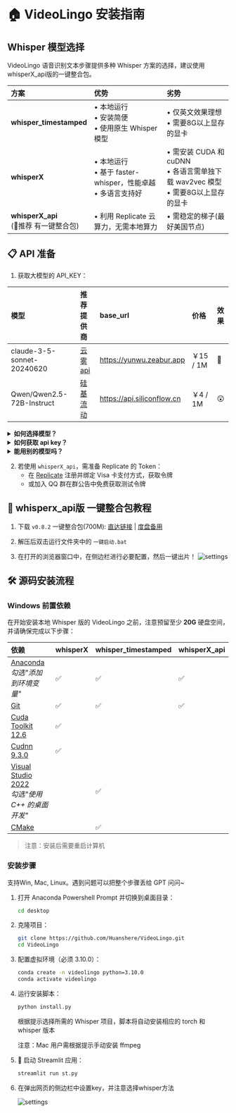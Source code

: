 # 🏠 VideoLingo 安装指南

## Whisper 模型选择
VideoLingo 语音识别文本步骤提供多种 Whisper 方案的选择，建议使用whisperX_api版的一键整合包。

| 方案 | 优势 | 劣势 |
|:-----|:-----|:-----|
| **whisper_timestamped** | • 本地运行<br>• 安装简便<br>• 使用原生 Whisper 模型 | • 仅英文效果理想<br>• 需要8G以上显存的显卡 |
| **whisperX**  | • 本地运行<br>• 基于 faster-whisper，性能卓越<br>• 多语言支持好 | • 需安装 CUDA 和 cuDNN<br>• 各语言需单独下载 wav2vec 模型<br>• 需要8G以上显存的显卡 |
| **whisperX_api** <br> (🌟推荐 有一键整合包) | • 利用 Replicate 云算力，无需本地算力 | • 需稳定的梯子(最好美国节点) |

## 📋 API 准备

1. 获取大模型的 API_KEY：

| 模型 | 推荐提供商 | base_url | 价格 | 效果 |
|:-----|:---------|:---------|:-----|:---------|
| claude-3-5-sonnet-20240620 | [ 云雾 api](https://yunwu.zeabur.app/register?aff=TXMB) | https://yunwu.zeabur.app | ￥15 / 1M | 🤩 |
| Qwen/Qwen2.5-72B-Instruct | [硅基流动](https://cloud.siliconflow.cn/i/ttKDEsxE) | https://api.siliconflow.cn | ￥4 / 1M | 😲 |

<details>
<summary><strong>如何选择模型？</strong></summary>
<p>默认使用Qwen2.5,  1h 视频翻译花费约 ￥3。Claude 3.5 效果更好，翻译的连贯性非常好，且没有 ai 味，但价格更贵。</p>
</details>
<details>
<summary><strong>如何获取 api key？</strong></summary>
<p>在任何一家大模型提供商进行注册、充值，在 api key 页面新建一个即可</p>
</details>
<details>
<summary><strong>能用别的模型吗？</strong></summary>
<p>支持 OAI-Like 的 API 接口，需要自行在 streamlit 侧边栏更换。但其余模型遵循指令要求能力弱，非常容易在翻译过程报错，强烈不推荐。</p>
</details>


2. 若使用 `whisperX_api`，需准备 Replicate 的 Token：
   - 在 [Replicate](https://replicate.com/account/api-tokens) 注册并绑定 Visa 卡支付方式，获取令牌
   - 或加入 QQ 群在群公告中免费获取测试令牌

## 💾  whisperx_api版 一键整合包教程

1. 下载 `v0.8.2` 一键整合包(700M): [直达链接](https://vip.123pan.cn/1817874751/8101255) | [度盘备用](https://pan.baidu.com/s/1H_3PthZ3R3NsjS0vrymimg?pwd=ra64)

2. 解压后双击运行文件夹中的 `一键启动.bat`

3. 在打开的浏览器窗口中，在侧边栏进行必要配置，然后一键出片！
  ![settings](https://github.com/user-attachments/assets/3d99cf63-ab89-404c-ae61-5a8a3b27d840)

## 🛠️ 源码安装流程

### Windows 前置依赖

在开始安装本地 Whisper 版的 VideoLingo 之前，注意预留至少 **20G** 硬盘空间，并请确保完成以下步骤：

| 依赖 | whisperX | whisper_timestamped | whisperX_api |
|:-----|:--------------|:-------------------------|:-------------------|
| [Anaconda](https://www.anaconda.com/download/success)<br>*勾选"添加到环境变量"* | ✅ | ✅ | ✅ |
| [Git](https://git-scm.com/download/win) | ✅ | ✅ | ✅ |
| [Cuda Toolkit 12.6](https://developer.download.nvidia.com/compute/cuda/12.6.0/local_installers/cuda_12.6.0_560.76_windows.exe) | ✅ | | |
| [Cudnn 9.3.0](https://developer.download.nvidia.com/compute/cudnn/9.3.0/local_installers/cudnn_9.3.0_windows.exe) | ✅ | | |
| [Visual Studio 2022](https://visualstudio.microsoft.com/zh-hans/thank-you-downloading-visual-studio/?sku=Community&channel=Release&version=VS2022&source=VSLandingPage&cid=2030&passive=false)<br>*勾选"使用 C++ 的桌面开发"* | | ✅ | |
| [CMake](https://github.com/Kitware/CMake/releases/download/v3.30.2/cmake-3.30.2-windows-x86_64.msi) | | ✅ | |

> 注意：安装后需要重启计算机

### 安装步骤
支持Win, Mac, Linux。遇到问题可以把整个步骤丢给 GPT 问问~
1. 打开 Anaconda Powershell Prompt 并切换到桌面目录：
   ```bash
   cd desktop
   ```

2. 克隆项目：
   ```bash
   git clone https://github.com/Huanshere/VideoLingo.git
   cd VideoLingo
   ```

3. 配置虚拟环境（必须 3.10.0）：
   ```bash
   conda create -n videolingo python=3.10.0
   conda activate videolingo
   ```

4. 运行安装脚本：
   ```bash
   python install.py
   ```
   根据提示选择所需的 Whisper 项目，脚本将自动安装相应的 torch 和 whisper 版本

   注意：Mac 用户需根据提示手动安装 ffmpeg

5. 🎉 启动 Streamlit 应用：
   ```bash
   streamlit run st.py
   ```

6. 在弹出网页的侧边栏中设置key，并注意选择whisper方法

   ![settings](https://github.com/user-attachments/assets/3d99cf63-ab89-404c-ae61-5a8a3b27d840)